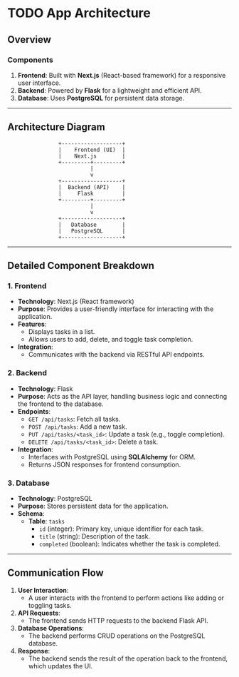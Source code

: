 # TODO App Architecture

## Overview

### Components

1. **Frontend**: Built with **Next.js** (React-based framework) for a responsive user interface.
2. **Backend**: Powered by **Flask** for a lightweight and efficient API.
3. **Database**: Uses **PostgreSQL** for persistent data storage.

---

## Architecture Diagram

```plaintext
                +-------------------+
                |    Frontend (UI)  |
                |    Next.js        |
                +---------+---------+
                          |
                          v
                +-------------------+
                |  Backend (API)    |
                |     Flask         |
                +---------+---------+
                          |
                          v
                +-------------------+
                |   Database        |
                |   PostgreSQL      |
                +-------------------+
```

---

## Detailed Component Breakdown

### 1. **Frontend**

- **Technology**: Next.js (React framework)
- **Purpose**: Provides a user-friendly interface for interacting with the application.
- **Features**:
  - Displays tasks in a list.
  - Allows users to add, delete, and toggle task completion.
- **Integration**:
  - Communicates with the backend via RESTful API endpoints.

### 2. **Backend**

- **Technology**: Flask
- **Purpose**: Acts as the API layer, handling business logic and connecting the frontend to the database.
- **Endpoints**:
  - `GET /api/tasks`: Fetch all tasks.
  - `POST /api/tasks`: Add a new task.
  - `PUT /api/tasks/<task_id>`: Update a task (e.g., toggle completion).
  - `DELETE /api/tasks/<task_id>`: Delete a task.
- **Integration**:
  - Interfaces with PostgreSQL using **SQLAlchemy** for ORM.
  - Returns JSON responses for frontend consumption.

### 3. **Database**

- **Technology**: PostgreSQL
- **Purpose**: Stores persistent data for the application.
- **Schema**:
  - **Table**: `tasks`
    - `id` (integer): Primary key, unique identifier for each task.
    - `title` (string): Description of the task.
    - `completed` (boolean): Indicates whether the task is completed.

---

## Communication Flow

1. **User Interaction**:
   - A user interacts with the frontend to perform actions like adding or toggling tasks.
2. **API Requests**:
   - The frontend sends HTTP requests to the backend Flask API.
3. **Database Operations**:
   - The backend performs CRUD operations on the PostgreSQL database.
4. **Response**:
   - The backend sends the result of the operation back to the frontend, which updates the UI.
